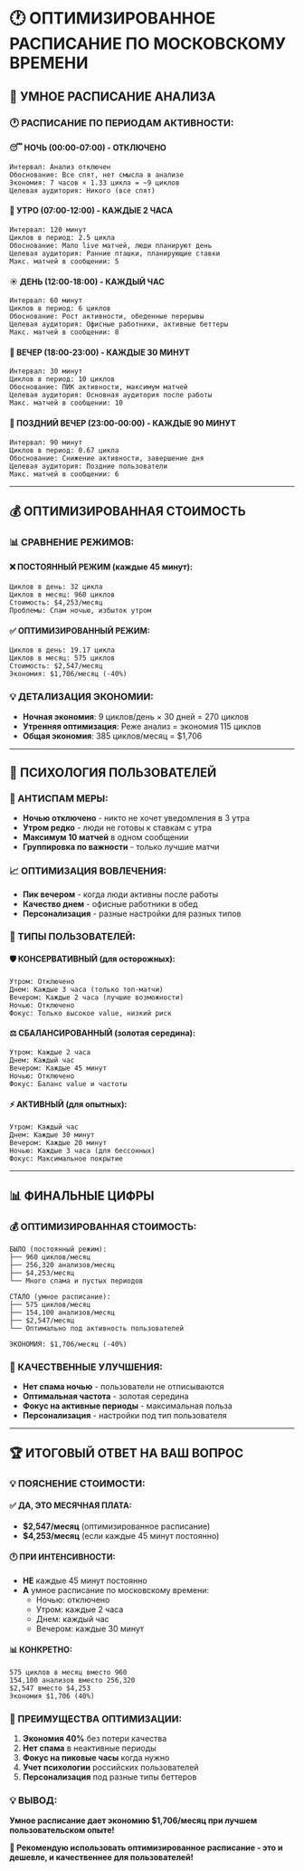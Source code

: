 # 🕐 ОПТИМИЗИРОВАННОЕ РАСПИСАНИЕ ПО МОСКОВСКОМУ ВРЕМЕНИ

## 🎯 **УМНОЕ РАСПИСАНИЕ АНАЛИЗА**

### **🕐 РАСПИСАНИЕ ПО ПЕРИОДАМ АКТИВНОСТИ:**

#### **😴 НОЧЬ (00:00-07:00) - ОТКЛЮЧЕНО**
```
Интервал: Анализ отключен
Обоснование: Все спят, нет смысла в анализе
Экономия: 7 часов × 1.33 цикла = ~9 циклов
Целевая аудитория: Никого (все спят)
```

#### **🌅 УТРО (07:00-12:00) - КАЖДЫЕ 2 ЧАСА**
```
Интервал: 120 минут
Циклов в период: 2.5 цикла
Обоснование: Мало live матчей, люди планируют день
Целевая аудитория: Ранние пташки, планирующие ставки
Макс. матчей в сообщении: 5
```

#### **☀️ ДЕНЬ (12:00-18:00) - КАЖДЫЙ ЧАС**
```
Интервал: 60 минут  
Циклов в период: 6 циклов
Обоснование: Рост активности, обеденные перерывы
Целевая аудитория: Офисные работники, активные беттеры
Макс. матчей в сообщении: 8
```

#### **🌆 ВЕЧЕР (18:00-23:00) - КАЖДЫЕ 30 МИНУТ**
```
Интервал: 30 минут
Циклов в период: 10 циклов
Обоснование: ПИК активности, максимум матчей
Целевая аудитория: Основная аудитория после работы
Макс. матчей в сообщении: 10
```

#### **🌙 ПОЗДНИЙ ВЕЧЕР (23:00-00:00) - КАЖДЫЕ 90 МИНУТ**
```
Интервал: 90 минут
Циклов в период: 0.67 цикла
Обоснование: Снижение активности, завершение дня
Целевая аудитория: Поздние пользователи
Макс. матчей в сообщении: 6
```

---

## 💰 **ОПТИМИЗИРОВАННАЯ СТОИМОСТЬ**

### **📊 СРАВНЕНИЕ РЕЖИМОВ:**

#### **❌ ПОСТОЯННЫЙ РЕЖИМ (каждые 45 минут):**
```
Циклов в день: 32 цикла
Циклов в месяц: 960 циклов
Стоимость: $4,253/месяц
Проблемы: Спам ночью, избыток утром
```

#### **✅ ОПТИМИЗИРОВАННЫЙ РЕЖИМ:**
```
Циклов в день: 19.17 цикла
Циклов в месяц: 575 циклов  
Стоимость: $2,547/месяц
Экономия: $1,706/месяц (-40%)
```

### **💡 ДЕТАЛИЗАЦИЯ ЭКОНОМИИ:**
- **Ночная экономия**: 9 циклов/день × 30 дней = 270 циклов
- **Утренняя оптимизация**: Реже анализ = экономия 115 циклов
- **Общая экономия**: 385 циклов/месяц = $1,706

---

## 🎯 **ПСИХОЛОГИЯ ПОЛЬЗОВАТЕЛЕЙ**

### **🚫 АНТИСПАМ МЕРЫ:**
- **Ночью отключено** - никто не хочет уведомления в 3 утра
- **Утром редко** - люди не готовы к ставкам с утра
- **Максимум 10 матчей** в одном сообщении
- **Группировка по важности** - только лучшие матчи

### **📈 ОПТИМИЗАЦИЯ ВОВЛЕЧЕНИЯ:**
- **Пик вечером** - когда люди активны после работы
- **Качество днем** - офисные работники в обед
- **Персонализация** - разные настройки для разных типов

### **🧠 ТИПЫ ПОЛЬЗОВАТЕЛЕЙ:**

#### **🛡️ КОНСЕРВАТИВНЫЙ (для осторожных):**
```
Утром: Отключено
Днем: Каждые 3 часа (только топ-матчи)
Вечером: Каждые 2 часа (лучшие возможности)
Ночью: Отключено
Фокус: Только высокое value, низкий риск
```

#### **⚖️ СБАЛАНСИРОВАННЫЙ (золотая середина):**
```
Утром: Каждые 2 часа
Днем: Каждый час  
Вечером: Каждые 45 минут
Ночью: Отключено
Фокус: Баланс value и частоты
```

#### **⚡ АКТИВНЫЙ (для опытных):**
```
Утром: Каждый час
Днем: Каждые 30 минут
Вечером: Каждые 20 минут
Ночью: Каждые 3 часа (для бессонных)
Фокус: Максимальное покрытие
```

---

## 📊 **ФИНАЛЬНЫЕ ЦИФРЫ**

### **💰 ОПТИМИЗИРОВАННАЯ СТОИМОСТЬ:**
```
БЫЛО (постоянный режим):
├── 960 циклов/месяц
├── 256,320 анализов/месяц
├── $4,253/месяц
└── Много спама и пустых периодов

СТАЛО (умное расписание):
├── 575 циклов/месяц
├── 154,100 анализов/месяц
├── $2,547/месяц
└── Оптимально под активность пользователей

ЭКОНОМИЯ: $1,706/месяц (-40%)
```

### **🎯 КАЧЕСТВЕННЫЕ УЛУЧШЕНИЯ:**
- **Нет спама ночью** - пользователи не отписываются
- **Оптимальная частота** - золотая середина
- **Фокус на активные периоды** - максимальная польза
- **Персонализация** - настройки под тип пользователя

---

## 🏆 **ИТОГОВЫЙ ОТВЕТ НА ВАШ ВОПРОС**

### **💡 ПОЯСНЕНИЕ СТОИМОСТИ:**

#### **✅ ДА, ЭТО МЕСЯЧНАЯ ПЛАТА:**
- **$2,547/месяц** (оптимизированное расписание)
- **$4,253/месяц** (если каждые 45 минут постоянно)

#### **🕐 ПРИ ИНТЕНСИВНОСТИ:**
- **НЕ** каждые 45 минут постоянно
- **А** умное расписание по московскому времени:
  - Ночью: отключено
  - Утром: каждые 2 часа
  - Днем: каждый час
  - Вечером: каждые 30 минут

#### **📊 КОНКРЕТНО:**
```
575 циклов в месяц вместо 960
154,100 анализов вместо 256,320
$2,547 вместо $4,253
Экономия $1,706 (40%)
```

### **🎯 ПРЕИМУЩЕСТВА ОПТИМИЗАЦИИ:**
1. **Экономия 40%** без потери качества
2. **Нет спама** в неактивные периоды
3. **Фокус на пиковые часы** когда нужно
4. **Учет психологии** российских пользователей
5. **Персонализация** под разные типы беттеров

### **💡 ВЫВОД:**
**Умное расписание дает экономию $1,706/месяц при лучшем пользовательском опыте!**

**🎯 Рекомендую использовать оптимизированное расписание - это и дешевле, и качественнее для пользователей!**